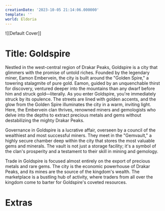 ```yaml
---
creationDate: '2023-10-05 21:14:06.000000'
template: ''
world: Eldoria
---
```

![[Default Cover]]

# Title: Goldspire

Nestled in the west-central region of Drakar Peaks, Goldspire is a city that glimmers with the promise of untold riches. Founded by the legendary miner, Eamon Embervein, the city is built around the "Golden Spire," a towering stalagmite of pure gold. Eamon, guided by an unquenchable thirst for discovery, ventured deeper into the mountains than any dwarf before him and struck gold—literally.
As you enter Goldspire, you're immediately struck by its opulence. The streets are lined with golden accents, and the glow from the Golden Spire illuminates the city in a warm, inviting light. Here, the Embervein clan thrives, renowned miners and gemologists who delve into the depths to extract precious metals and gems without destabilizing the mighty Drakar Peaks.

Governance in Goldspire is a lucrative affair, overseen by a council of the wealthiest and most successful miners. They meet in the "Gemvault," a highly secure chamber deep within the city that stores the most valuable gems and minerals. The vault is not just a storage facility; it's a symbol of the clan's prosperity and a testament to their skill in mining and gemology.

Trade in Goldspire is focused almost entirely on the export of precious metals and rare gems. The city is the economic powerhouse of Drakar Peaks, and its mines are the source of the kingdom's wealth. The marketplace is a bustling hub of activity, where traders from all over the kingdom come to barter for Goldspire's coveted resources.

# Extras

